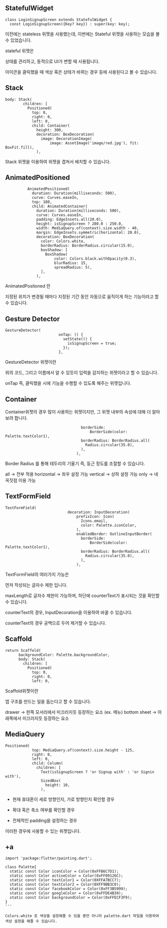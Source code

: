 ## StatefulWidget

```
class LoginSignupScreen extends StatefulWidget {
  const LoginSignupScreen({Key? key}) : super(key: key);
```

이전에는 stateless 위젯을 사용했는데, 이번에는 Stateful 위젯을 사용하는 모습을 볼 수 있었습니다.

stateful 위젯은 

상태를 관리하고, 동적으로 UI가 변할 때 사용됩니다.

아이콘을 클릭했을 때 색상 혹은 상태가 바뀌는 경우 등에 사용된다고 볼 수 있습니다.

## Stack

```
body: Stack(
        children: [
          Positioned(
            top: 0,
            right: 0,
            left: 0,
            child: Container(
              height: 300,
              decoration: BoxDecoration(
                image: DecorationImage(
                    image: AssetImage('image/red.jpg'), fit: BoxFit.fill),
              ),
```

Stack 위젯을 이용하여 위젯을 겹쳐서 배치할 수 있습니다.

## AnimatedPositioned

```
          AnimatedPositioned(
            duration: Duration(milliseconds: 500),
            curve: Curves.easeIn,
            top: 180,
            child: AnimatedContainer(
              duration: Duration(milliseconds: 500),
              curve: Curves.easeIn,
              padding: EdgeInsets.all(20.0),
              height: isSignupScreen ? 280.0 : 250.0,
              width: MediaQuery.of(context).size.width - 40,
              margin: EdgeInsets.symmetric(horizontal: 20.0),
              decoration: BoxDecoration(
                color: Colors.white,
                borderRadius: BorderRadius.circular(15.0),
                boxShadow: [
                  BoxShadow(
                      color: Colors.black.withOpacity(0.3),
                      blurRadius: 15,
                      spreadRadius: 5),
                ],
              ),
```

AnimatedPositoned 란

지정된 위치가 변경될 때마다 지정된 기간 동안 ​​자동으로 움직이게 하는 기능이라고 할 수 있습니다.


## Gesture Detector

```
GestureDetector(
                        onTap: () {
                          setState(() {
                            isSignupScreen = true;
                          });
                        },
```

GestureDetector 위젯이란

위의 코드, 그리고 이름에서 알 수 있듯이 입력을 감지하는 위젯이라고 할 수 있습니다.

onTap 즉, 클릭했을 시에 기능을 수행할 수 있도록 해주는 위젯입니다.


## Container

Container위젯의 경우 많이 사용하는 위젯이지만, 그  위젯 내부의 속성에 대해 더 알아보려 합니다.

``` enabledBorder: OutlineInputBorder(
                                  borderSide:
                                      BorderSide(color: Palette.textColor1),
                                  borderRadius: BorderRadius.all(
                                    Radius.circular(35.0),
                                  ),
                                ),
```

Border Radius 를 통해 테두리의 기울기 즉, 둥근 정도를 조절할 수 있습니다.

all -> 전부 적용
horizontal -> 좌우 설정 가능
vertical -> 상하 설정 가능
only -> 네 꼭짓점 이용 가능


## TextFormField
```
TextFormField(
                            decoration: InputDecoration(
                                prefixIcon: Icon(
                                  Icons.email,
                                  color: Palette.iconColor,
                                ),
                                enabledBorder: OutlineInputBorder(
                                  borderSide:
                                      BorderSide(color: Palette.textColor1),
                                  borderRadius: BorderRadius.all(
                                    Radius.circular(35.0),
                                  ),
                                ),
```

TextFormField의 여러가지 가능은

먼저 작성되는 글자수 제한 입니다. 

maxLength로 글자수 제한이 가능하며, 하단에 counterText가 표시되는 것을 확인할 수 있습니다.

counterText의 경우, InputDecoration을 이용하여 바꿀 수 있습니다.

counterText의 경우 공백으로 두어 제거할 수 있습니다.

## Scaffold

```
return Scaffold(
      backgroundColor: Palette.backgroundColor,
      body: Stack(
        children: [
          Positioned(
            top: 0,
            right: 0,
            left: 0,
```
Scaffold위젯이란

앱 구조를 만드는 일을 돕는다고 할 수 있습니다.

drawer -> 한쪽 모서리에서 미끄러지듯 등장하는 요소 (ex. 메뉴)
bottom sheet -> 아래쪽에서 미끄러지듯 등장하는 요소

## MediaQuery

```
Positioned(
            top: MediaQuery.of(context).size.height - 125,
            right: 0,
            left: 0,
            child: Column(
              children: [
                Text(isSignupScreen ? 'or Signup with' : 'or Signin with'),
                SizedBox(
                  height: 10,
                ),
```

- 현재 휴대폰이 세로 방향인지, 가로 방향인지 확인할 경우
  
- 확대 혹은 축소 여부를 확인할 경우
  
- 전체적인 padding을 설정하는 경우

이러한 경우에 사용할 수 있는 위젯입니다.

## 
## 

## +a

```
import 'package:flutter/painting.dart';

class Palette{
  static const Color iconColor = Color(0xFFB6C7D1);
  static const Color activeColor = Color(0xFF09126C);
  static const Color textColor1 = Color(0XFFA7BCC7);
  static const Color textColor2 = Color(0XFF9BB3C0);
  static const Color facebookColor = Color(0xFF3B5999);
  static const Color googleColor = Color(0xFFDE4B39);
  static const Color backgroundColor = Color(0xFFECF3F9);
}
'''

Colors.white 로 색상을 설정해줄 수 있을 뿐만 아니라 palette.dart 파일을 이용하여 색상 설정을 해줄 수 있습니다.
